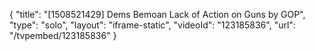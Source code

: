 {
    "title": "[1508521429] Dems Bemoan Lack of Action on Guns by GOP",
    "type": "solo",
    "layout": "iframe-static",
    "videoId": "123185836",
    "url": "\/tvpembed\/123185836"
}